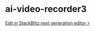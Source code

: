 # ai-video-recorder3

[Edit in StackBlitz next generation editor ⚡️](https://stackblitz.com/~/github.com/deangilmoreremix/ai-video-recorder3)